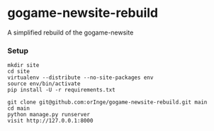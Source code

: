 gogame-newsite-rebuild
======================

A simplified rebuild of the gogame-newsite

### Setup

    mkdir site
    cd site
    virtualenv --distribute --no-site-packages env
    source env/bin/activate
    pip install -U -r requirements.txt

    git clone git@github.com:orInge/gogame-newsite-rebuild.git main
    cd main
    python manage.py runserver
    visit http://127.0.0.1:8000
